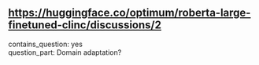 ## https://huggingface.co/optimum/roberta-large-finetuned-clinc/discussions/2

contains_question: yes  
question_part: Domain adaptation?  